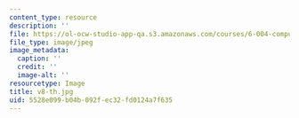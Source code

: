 ```yaml
---
content_type: resource
description: ''
file: https://ol-ocw-studio-app-qa.s3.amazonaws.com/courses/6-004-computation-structures-spring-2017/5528e099b04b092fec32fd0124a7f635_v8-th.jpg
file_type: image/jpeg
image_metadata:
  caption: ''
  credit: ''
  image-alt: ''
resourcetype: Image
title: v8-th.jpg
uid: 5528e099-b04b-092f-ec32-fd0124a7f635
---
```


